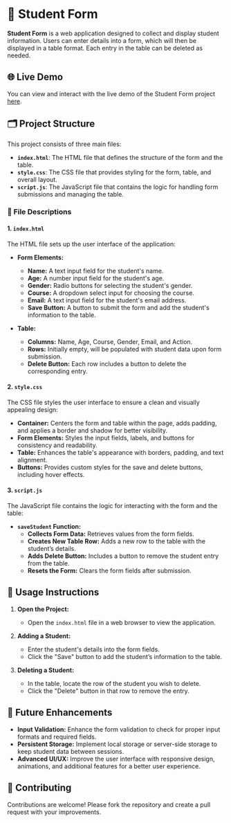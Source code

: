 # 📝 Student Form

**Student Form** is a web application designed to collect and display student information. Users can enter details into a form, which will then be displayed in a table format. Each entry in the table can be deleted as needed.

## 🌐 Live Demo

You can view and interact with the live demo of the Student Form project [here](https://66baef7a367f13ac262077a1--dinesh-forms-data-display-in-table.netlify.app/).

## 🗂 Project Structure

This project consists of three main files:

- **`index.html`**: The HTML file that defines the structure of the form and the table.
- **`style.css`**: The CSS file that provides styling for the form, table, and overall layout.
- **`script.js`**: The JavaScript file that contains the logic for handling form submissions and managing the table.

### 📁 File Descriptions

#### 1. `index.html`

The HTML file sets up the user interface of the application:

- **Form Elements:**
  - **Name:** A text input field for the student's name.
  - **Age:** A number input field for the student's age.
  - **Gender:** Radio buttons for selecting the student's gender.
  - **Course:** A dropdown select input for choosing the course.
  - **Email:** A text input field for the student's email address.
  - **Save Button:** A button to submit the form and add the student's information to the table.

- **Table:**
  - **Columns:** Name, Age, Course, Gender, Email, and Action.
  - **Rows:** Initially empty, will be populated with student data upon form submission.
  - **Delete Button:** Each row includes a button to delete the corresponding entry.

#### 2. `style.css`

The CSS file styles the user interface to ensure a clean and visually appealing design:

- **Container:** Centers the form and table within the page, adds padding, and applies a border and shadow for better visibility.
- **Form Elements:** Styles the input fields, labels, and buttons for consistency and readability.
- **Table:** Enhances the table's appearance with borders, padding, and text alignment.
- **Buttons:** Provides custom styles for the save and delete buttons, including hover effects.

#### 3. `script.js`

The JavaScript file contains the logic for interacting with the form and the table:

- **`saveStudent` Function:**
  - **Collects Form Data:** Retrieves values from the form fields.
  - **Creates New Table Row:** Adds a new row to the table with the student’s details.
  - **Adds Delete Button:** Includes a button to remove the student entry from the table.
  - **Resets the Form:** Clears the form fields after submission.

## 🚀 Usage Instructions

1. **Open the Project:**
   - Open the `index.html` file in a web browser to view the application.

2. **Adding a Student:**
   - Enter the student's details into the form fields.
   - Click the "Save" button to add the student’s information to the table.

3. **Deleting a Student:**
   - In the table, locate the row of the student you wish to delete.
   - Click the "Delete" button in that row to remove the entry.

## 🔧 Future Enhancements

- **Input Validation:** Enhance the form validation to check for proper input formats and required fields.
- **Persistent Storage:** Implement local storage or server-side storage to keep student data between sessions.
- **Advanced UI/UX:** Improve the user interface with responsive design, animations, and additional features for a better user experience.

## 🤝 Contributing

Contributions are welcome! Please fork the repository and create a pull request with your improvements.

